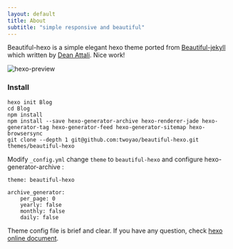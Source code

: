 ```yaml
---
layout: default
title: About
subtitle: "simple responsive and beautiful"
---
```


Beautiful-hexo is a simple elegant hexo theme ported from [Beautiful-jekyll](http://deanattali.com/beautiful-jekyll) which written by [Dean Attali](http://deanattali.com/aboutme). Nice work!

![hexo-preview](/beautiful-hexo/assets/image/hexo-preview.png)

### Install

```
hexo init Blog 
cd Blog 
npm install
npm install --save hexo-generator-archive hexo-renderer-jade hexo-generator-tag hexo-generator-feed hexo-generator-sitemap hexo-browsersync 
git clone --depth 1 git@github.com:twoyao/beautiful-hexo.git themes/beautiful-hexo
```


Modify `_config.yml` change `theme` to `beautiful-hexo` and configure hexo-generator-archive :

```
theme: beautiful-hexo

archive_generator:
    per_page: 0
    yearly: false
    monthly: false
    daily: false
```

Theme config file is brief and clear. 
If you have any question, check [hexo online document](https://hexo.io/).
